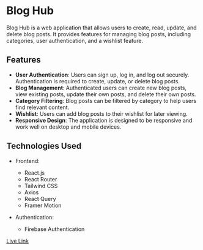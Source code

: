 # Blog Hub

Blog Hub is a web application that allows users to create, read, update, and delete blog posts. It provides features for managing blog posts, including categories, user authentication, and a wishlist feature.

## Features

- **User Authentication**: Users can sign up, log in, and log out securely. Authentication is required to create, update, or delete blog posts.
- **Blog Management**: Authenticated users can create new blog posts, view existing posts, update their own posts, and delete their own posts.
- **Category Filtering**: Blog posts can be filtered by category to help users find relevant content.
- **Wishlist**: Users can add blog posts to their wishlist for later viewing.
- **Responsive Design**: The application is designed to be responsive and work well on desktop and mobile devices.

## Technologies Used

- Frontend:
  - React.js
  - React Router
  - Tailwind CSS
  - Axios
  - React Query
  - Framer Motion


- Authentication:
  - Firebase Authentication

<a href="https://ma-assignment11.netlify.app/">Live Link</a>


